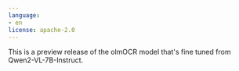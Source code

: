 ```yaml
---
language:
- en
license: apache-2.0
---
```


This is a preview release of the olmOCR model that's fine tuned from Qwen2-VL-7B-Instruct.
